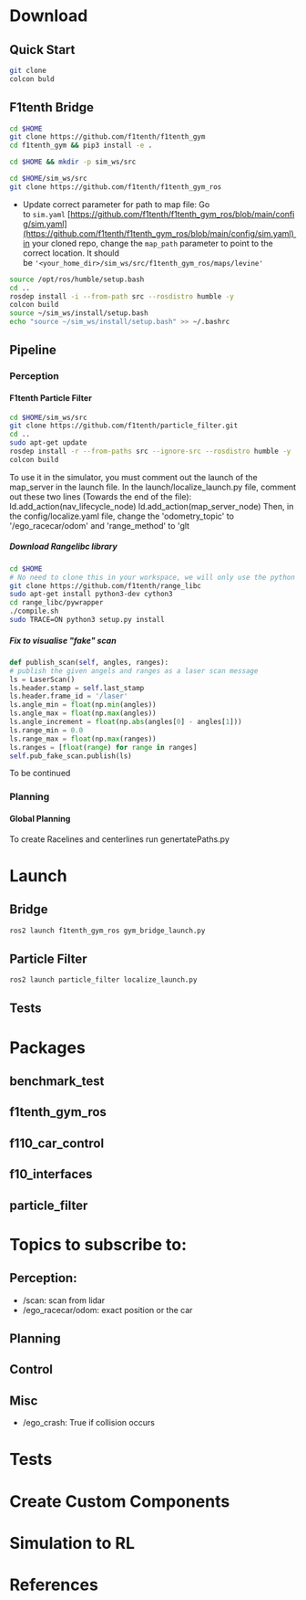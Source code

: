 # Download
## Quick Start
```bash
git clone
colcon buld
```
## F1tenth Bridge
```bash
cd $HOME
git clone https://github.com/f1tenth/f1tenth_gym
cd f1tenth_gym && pip3 install -e .

cd $HOME && mkdir -p sim_ws/src

cd $HOME/sim_ws/src
git clone https://github.com/f1tenth/f1tenth_gym_ros
```
- Update correct parameter for path to map file: Go to `sim.yaml` [https://github.com/f1tenth/f1tenth_gym_ros/blob/main/config/sim.yaml](https://github.com/f1tenth/f1tenth_gym_ros/blob/main/config/sim.yaml) in your cloned repo, change the `map_path` parameter to point to the correct location. It should be `'<your_home_dir>/sim_ws/src/f1tenth_gym_ros/maps/levine'`
```bash
source /opt/ros/humble/setup.bash
cd ..
rosdep install -i --from-path src --rosdistro humble -y
colcon build
source ~/sim_ws/install/setup.bash
echo "source ~/sim_ws/install/setup.bash" >> ~/.bashrc
```
## Pipeline 
### Perception
#### F1tenth Particle Filter
```bash
cd $HOME/sim_ws/src
git clone https://github.com/f1tenth/particle_filter.git
cd ..
sudo apt-get update
rosdep install -r --from-paths src --ignore-src --rosdistro humble -y
colcon build
```
To use it in the simulator, you must comment out the launch of the map_server in the launch file. In the launch/localize_launch.py ​​file, comment out these two lines (Towards the end of the file):
    ld.add_action(nav_lifecycle_node)
    ld.add_action(map_server_node)
Then, in the config/localize.yaml file, change the 'odometry_topic' to '/ego_racecar/odom' and 'range_method' to 'glt
##### Download Rangelibc library
```bash
cd $HOME
# No need to clone this in your workspace, we will only use the python wrapper
git clone https://github.com/f1tenth/range_libc
sudo apt-get install python3-dev cython3
cd range_libc/pywrapper
./compile.sh
sudo TRACE=ON python3 setup.py install
```
##### Fix to visualise "fake" scan

```python
def publish_scan(self, angles, ranges):
# publish the given angels and ranges as a laser scan message
ls = LaserScan()
ls.header.stamp = self.last_stamp
ls.header.frame_id = '/laser'
ls.angle_min = float(np.min(angles))
ls.angle_max = float(np.max(angles))
ls.angle_increment = float(np.abs(angles[0] - angles[1]))
ls.range_min = 0.0
ls.range_max = float(np.max(ranges))
ls.ranges = [float(range) for range in ranges]
self.pub_fake_scan.publish(ls)
```
To be continued
### Planning
#### Global Planning
To create Racelines and centerlines run genertatePaths.py

# Launch
## Bridge
```bash
ros2 launch f1tenth_gym_ros gym_bridge_launch.py
```
## Particle Filter
```bash
ros2 launch particle_filter localize_launch.py
```
## Tests
# Packages
## benchmark_test
## f1tenth_gym_ros
## f110_car_control
## f10_interfaces
## particle_filter
# Topics to subscribe to:
## Perception:
- /scan: scan from lidar
- /ego_racecar/odom: exact position or the car
## Planning
## Control
## Misc
- /ego_crash: True if collision occurs

# Tests
## 
# Create Custom Components
# Simulation to RL
# References

